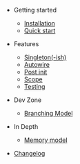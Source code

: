 - Getting started

  - [Installation](GettingStarted/installation.md)
  - [Quick start](GettingStarted/quickstart.md)

- Features

  - [Singleton(-ish)](Features/singleton.md)
  - [Autowire](Features/autowire.md)
  - [Post init](Features/post-init.md)
  - [Scope](Features/scope.md)
  - [Testing](Features/testing.md)

- Dev Zone

  - [Branching Model](DevZone/branchingModel.md)

- In Depth

  - [Memory model](InDepth/memory-model.md)
  
- [Changelog](changelog.md)